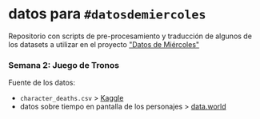 # datos para `#datosdemiercoles`
Repositorio con scripts de pre-procesamiento y traducción de algunos de los datasets a utilizar en el proyecto ["Datos de Miércoles"](https://github.com/cienciadedatos/datos-de-miercoles)

### Semana 2: Juego de Tronos

Fuente de los datos:
* `character_deaths.csv` > [Kaggle](https://www.kaggle.com/mylesoneill/game-of-thrones)
* datos sobre tiempo en pantalla de los personajes > [data.world](https://data.world/aendrew/game-of-thrones-screen-times)

